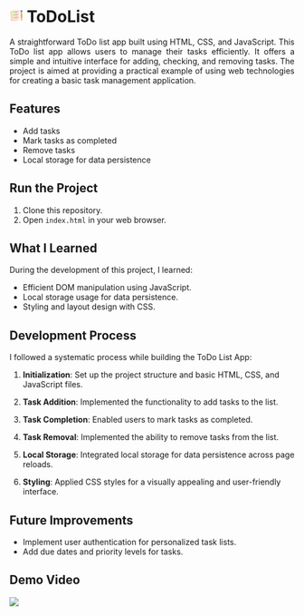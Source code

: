 # <img src="images/icon.png" alt="icon" width="24" height="24"> ToDoList


<p style="text-align: justify;">A straightforward ToDo list app built using HTML, CSS, and JavaScript. This ToDo list app allows users to manage their tasks efficiently. It offers a simple and intuitive interface for adding, checking, and removing tasks. The project is aimed at providing a practical example of using web technologies for creating a basic task management application.</p>

## Features

- Add tasks
- Mark tasks as completed
- Remove tasks
- Local storage for data persistence


## Run the Project

1. Clone this repository.
2. Open `index.html` in your web browser.

## What I Learned

During the development of this project, I learned:

- Efficient DOM manipulation using JavaScript.
- Local storage usage for data persistence.
- Styling and layout design with CSS.

## Development Process

I followed a systematic process while building the ToDo List App:

1. **Initialization**: Set up the project structure and basic HTML, CSS, and JavaScript files.

2. **Task Addition**: Implemented the functionality to add tasks to the list.

3. **Task Completion**: Enabled users to mark tasks as completed.

4. **Task Removal**: Implemented the ability to remove tasks from the list.

5. **Local Storage**: Integrated local storage for data persistence across page reloads.

6. **Styling**: Applied CSS styles for a visually appealing and user-friendly interface.

## Future Improvements

- Implement user authentication for personalized task lists.
- Add due dates and priority levels for tasks.


## Demo Video

![](https://github.com/HuzaifaIlyas02/TODO-List/assets/86406012/e292a4be-60c5-44e7-931a-8f6c29a45b47)
